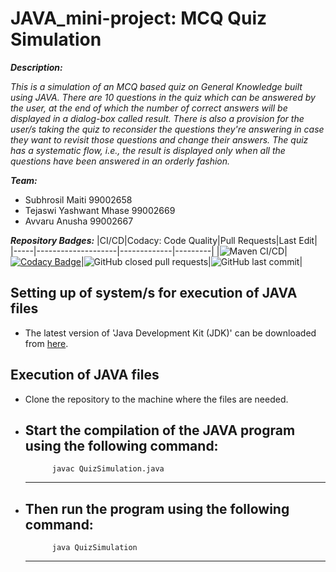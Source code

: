 # JAVA_mini-project: MCQ Quiz Simulation

__*Description:*__

*This is a simulation of an MCQ based quiz on General Knowledge built using JAVA. There are 10 questions in the quiz which can be answered by the user, at the end of which the number of correct answers will be displayed in a dialog-box called result. There is also a provision for the user/s taking the quiz to reconsider the questions they're answering in case they want to revisit those questions and change their answers. The quiz has a systematic flow, i.e., the result is displayed only when all the questions have been answered in an orderly fashion.*

__*Team:*__
*   Subhrosil Maiti 99002658
*   Tejaswi Yashwant Mhase 99002669   
*   Avvaru Anusha 99002667

__*Repository Badges:*__
|CI/CD|Codacy: Code Quality|Pull Requests|Last Edit|
|-----|--------------------|-------------|---------|
|![Maven CI/CD](https://github.com/99002658/JAVA_mini-project/workflows/Maven%20CI/CD/badge.svg)|[![Codacy Badge](https://app.codacy.com/project/badge/Grade/09d322b45cac4d518bd64307059f2b96)](https://www.codacy.com/gh/99002658/JAVA_mini-project/dashboard?utm_source=github.com&amp;utm_medium=referral&amp;utm_content=99002658/JAVA_mini-project&amp;utm_campaign=Badge_Grade)|![GitHub closed pull requests](https://img.shields.io/github/issues-pr-closed-raw/99002658/JAVA_mini-project)|![GitHub last commit](https://img.shields.io/github/last-commit/99002658/JAVA_mini-project)|
 
## Setting up of system/s for execution of JAVA files
*   The latest version of 'Java Development Kit (JDK)' can be downloaded from [here](https://www.oracle.com/java/technologies/javase-jdk15-downloads.html).

## Execution of JAVA files
* Clone the repository to the machine where the files are needed.
* Start the compilation of the JAVA program using the following command:
    ---
            javac QuizSimulation.java
    ---
* Then run the program using the following command:
    ---
            java QuizSimulation
    ---
